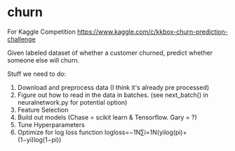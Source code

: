 # churn
For Kaggle Competition
https://www.kaggle.com/c/kkbox-churn-prediction-challenge 

Given labeled dataset of whether a customer churned, predict whether someone else will churn. 


Stuff we need to do:
  1. Download and preprocess data (I think it's already pre processed)
  2. Figure out how to read in the data in batches. (see next_batch() in neuralnetwork.py for potential option)
  3. Feature Selection
  4. Build out models (Chase = scikit learn & Tensorflow. Gary = ?)
  5. Tune Hyperparameters
  6. Optimize for log loss function
     logloss=−1N∑i=1N(yilog(pi)+(1−yi)log(1−pi))
  
  
